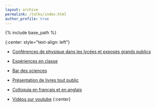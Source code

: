```yaml
---
layout: archive
permalink: /talks/index.html
author_profile: true
---
```


{% include base_path %}

{:center: style="text-align: left"}
* <a href="grandpublics.html#conferences">Conférences de physique dans les lycées et exposés grands publics</a>

* <a href="grandpublics.html#experiences">Expériences en classe</a>

* <a href="grandpublics.html#barscience">Bar des sciences</a>

* <a href="grandpublics.html#livres">Présentation de livres tout public</a>

* <a href="colloquia.html">Colloquia en français et en anglais</a>

* <a href="https://www.youtube.com/playlist?list=PL_yIFPZJJb4o-gLw6nkL2XH26NxbZKCoh">Vidéos sur youtube</a>
{:center}

